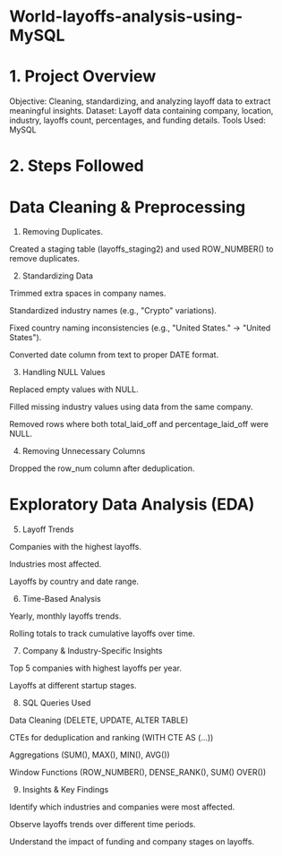 # World-layoffs-analysis-using-MySQL

# 1. Project Overview
Objective: Cleaning, standardizing, and analyzing layoff data to extract meaningful insights.
Dataset: Layoff data containing company, location, industry, layoffs count, percentages, and funding details.
Tools Used: MySQL

# 2. Steps Followed
# Data Cleaning & Preprocessing

1. Removing Duplicates.

Created a staging table (layoffs_staging2) and used ROW_NUMBER() to remove duplicates.

2. Standardizing Data

Trimmed extra spaces in company names.

Standardized industry names (e.g., "Crypto" variations).

Fixed country naming inconsistencies (e.g., "United States." → "United States").

Converted date column from text to proper DATE format.

3. Handling NULL Values

Replaced empty values with NULL.

Filled missing industry values using data from the same company.

Removed rows where both total_laid_off and percentage_laid_off were NULL.

4. Removing Unnecessary Columns

Dropped the row_num column after deduplication.

# Exploratory Data Analysis (EDA)

5. Layoff Trends

Companies with the highest layoffs.

Industries most affected.

Layoffs by country and date range.

6. Time-Based Analysis

Yearly, monthly layoffs trends.

Rolling totals to track cumulative layoffs over time.

7. Company & Industry-Specific Insights

Top 5 companies with highest layoffs per year.

Layoffs at different startup stages.

8. SQL Queries Used
   
Data Cleaning (DELETE, UPDATE, ALTER TABLE)

CTEs for deduplication and ranking (WITH CTE AS (...))

Aggregations (SUM(), MAX(), MIN(), AVG())

Window Functions (ROW_NUMBER(), DENSE_RANK(), SUM() OVER())

9. Insights & Key Findings
   
Identify which industries and companies were most affected.

Observe layoffs trends over different time periods.

Understand the impact of funding and company stages on layoffs.
